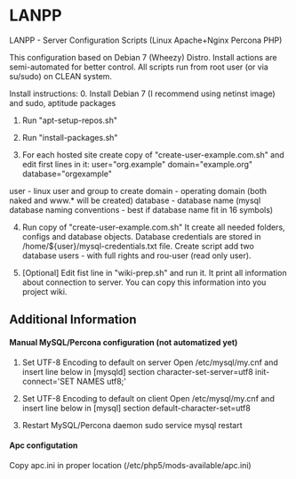 LANPP
=====

LANPP - Server Configuration Scripts (Linux Apache+Nginx Percona PHP)

This configuration based on Debian 7 (Wheezy) Distro.
Install actions are semi-automated for better control.
All scripts run from root user (or via su/sudo) on CLEAN system.

Install instructions:
0. Install Debian 7 (I recommend using netinst image) and sudo, aptitude packages

1. Run "apt-setup-repos.sh"

2. Run "install-packages.sh"

3. For each hosted site create copy of "create-user-example.com.sh" and edit first lines in it:
user="org.example"
domain="example.org"
database="orgexample"

user - linux user and group to create
domain - operating domain (both naked and www.* will be created)
database - database name (mysql database naming conventions - best if database name fit in 16 symbols)

4. Run copy of "create-user-example.com.sh"
It create all needed folders, configs and database objects.
Database credentials are stored in /home/${user}/mysql-credentials.txt file.
Create script add two database users - with full rights and rou-user (read only user).

5. [Optional] Edit fist line in "wiki-prep.sh" and run it.
It print all information about connection to server. You can copy this information into you project wiki.



Additional Information
------
#### Manual MySQL/Percona configuration (not automatized yet)

1. Set UTF-8 Encoding to default on server
Open /etc/mysql/my.cnf and insert line below in [mysqld] section
character-set-server=utf8
init-connect='SET NAMES utf8;'

2. Set UTF-8 Encoding to default on client
Open /etc/mysql/my.cnf and insert line below in [mysql] section
default-character-set=utf8

3. Restart MySQL/Percona daemon
sudo service mysql restart

#### Apc configutation
Copy apc.ini in proper location (/etc/php5/mods-available/apc.ini)